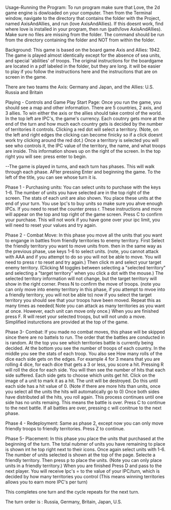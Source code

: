 Usage-Running the Program:  To run program make sure that Love, the 2d game engine is dowloaded on your computer.  Then from the Terminal window, navigate to the directory that contains the folder with the Project, named AxisAndAllies, and run (love AxisAndAllies).  If this doesnt work, find where love is installed in your program, then run (path/love AxisAndAllies).  Make sure no files are missing from the folder.  The command should be run from the directory containing the folder and NOT from within the folder.

Background:  This game is based on the board game Axis and Allies: 1942.  The game is played almost identically except for the absence of sea units, and special 'abilities' of troops.  The original instructions for the boardgame are located in a pdf labeled in the folder, but they are long.  it will be easier to play if you follow the instructions here and the instrucitons that are on screen in the game. 

There are two teams the Axis: Germany and Japan, and the Allies: U.S. Russia and Britain

Playing - Controls and Game Play
Start Page:  Once you run the game, you should see a map and other information.  There are 5 countries, 2 axis, and 3 allies.  To win either the axis or the allies should take control of the world.  In the top left are IPC's, the game's currency.  Each coutnry gets more at the end of the turn and how much each country gets is decided by the number of territories it controls.  Clicking a red dot will select a territory.  (Note, on the left and right edges the clicking can become finicky so if a click doesnt work try clicking around the red dot.)  Once a territory is selected you will see who controls it, the IPC value of the territory, the name, and what troops are inside.  This information shows up on the right of the screen.  In the top right you will see: press enter to begin.

--The game is played in turns, and each turn has phases.  This will walk through each phase.
AFter pressing Enter and beginning the game.
To the left of the title, you can see whose turn it is.

Phase 1 - Purchasing units:  You can select units to purchase with the keys 1-6.  The number of units you have selected are in the top right of the screen.  The stats of each unit are also shown.  You place these units at the end of your turn.  You use Ipc's to buy units so make sure you ahve enough IPCs.  If you need to reset the counter press r.  These instructions and more will appear on the top and top right of the game screen.  Press C to confirm your purchase.  This will not work if you have gone over your ipc limit, you will need to reset your values and try again.

Phase 2 - Combat Move:  In this phase you move all the units that you want to engange in battles from friendly territories to enemy territory.  First Select the friendly territory you want to move units from.  then in the same way as the previous phase, use keys 1-6 to select units.  (note, you cannot attack with AAA and if you attempt to do so you will not be able to move.  You will need to press r to reset and try again.)  Then click m and select your target enemy territory. (Clicking M toggles between selecting a "selected territory" and selecting a "target territory" when you click a dot with the mouse.) The selected territory information will not change, but the target territory will show in the right corner.  Press N to confirm the move of troops. (note you can only move into enemy territory in this phase, if you attempt to mvoe into a friendly territory, you will not be able to) now if you select the target territory you should see that your troops have been moved.  Repeat this as many times as needed( Note you can attack as many territories as you want at once.  However, each unit can move only once.)  When you are finished press F.  R will reset your selected troops, but will not undo a move.  Simplified insturctions are provided at the top of the game.

Phase 3- Combat:  If you made no combat moves, this phase will be skipped since there are no battels to run.  The order that the battles are conducted in is random.  At the top you see which territories battle is currently being decided.  At the bottom you see the number of troops of each country.  In the middle you see the stats of each troop.  You also see How many rolls of the dice each side gets on the edges.  For example 4 for 3 means that you are rolling 4 dice, for each dice that gets a 3 or less, you score a hit.  Pressing R will roll the dice for each side.  You will then see the number of hits that each side suffered.  Each side gets to choose which units get hit.  Click on the image of a unit to mark it as a hit.  The unit will be destroyed.  Do this until each side has a hit value of 0.  (Note if there are more hits than units, once you select all the units the hits will automatically go to 0)  Once both sides have distributed all the hits, you roll again.  This process continues until one side has no units remaing. This means the battle is over.  Press C to continue to the next battle. If all battles are over, pressing c will conitnue to the next phase.

Phase 4 - Redeployment: Same as phase 2, except now you can only move friendly troops to friendly territories.  Press Z to continue.

Phase 5- Placement:  In this phase you place the units that purchased at the beginning of the turn.  The total nubmer of units you have remaining to place is shown int he top right next to their icons.  Once again select units with 1-6.  The number of units selected is shown at the top of the page.  Selecte a friendly territory.  Then press p to place the units.  (Note you can only place units in a friendly territory.)  When you are finished Press D and pass to the next player.  You will receive Ipc's = to the value of your IPC/turn, which is decided by how many territories you control (This means winning territories allows you to earn more IPC's per turn)

This completes one turn and the cycle repeats for the next turn.

The turn order is : Russia, Germany, Britain, Japan, U.S.